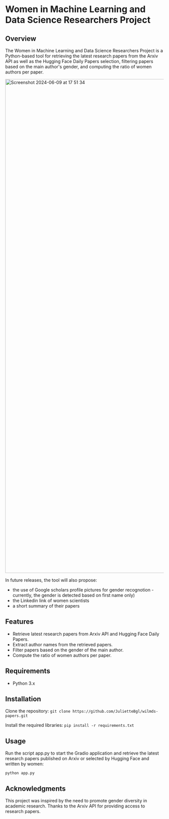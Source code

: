 # Women in Machine Learning and Data Science Researchers Project

## Overview
The Women in Machine Learning and Data Science Researchers Project is a Python-based tool for retrieving the latest research papers from the Arxiv API as well as the Hugging Face Daily Papers selection, filtering papers based on the main author's gender, and computing the ratio of women authors per paper.

<img width="1570" alt="Screenshot 2024-06-09 at 17 51 34" src="https://github.com/JulietteBgl/wilmds-papers/assets/40431471/e5ca2469-1dbf-4cae-96bf-4a4034686b88">

In future releases, the tool will also propose:
- the use of Google scholars profile pictures for gender recognotion - currently, the gender is detected based on first name only)
- the Linkedin link of women scientists
- a short summary of their papers

## Features
- Retrieve latest research papers from Arxiv API and Hugging Face Daily Papers.
- Extract author names from the retrieved papers.
- Filter papers based on the gender of the main author.
- Compute the ratio of women authors per paper.

## Requirements
- Python 3.x

## Installation
Clone the repository:
```git clone https://github.com/JulietteBgl/wilmds-papers.git```

Install the required libraries:
```pip install -r requirements.txt```

## Usage
Run the script app.py to start the Gradio application and retrieve the latest research papers published on Arxiv or selected by Hugging Face and 
written by women:

```python app.py```

## Acknowledgments
This project was inspired by the need to promote gender diversity in academic research.
Thanks to the Arxiv API for providing access to research papers.
